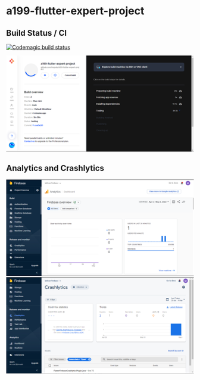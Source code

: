 # a199-flutter-expert-project
## Build Status / CI
[![Codemagic build status](https://api.codemagic.io/apps/627274348f3a1f1260822355/627274348f3a1f1260822354/status_badge.svg)](https://codemagic.io/apps/627274348f3a1f1260822355/627274348f3a1f1260822354/latest_build)

![](screenshots/codemagic.png)

## Analytics and Crashlytics
![](screenshots/analytics.png)
![](screenshots/crashlytics.png)
